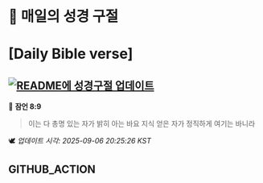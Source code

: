 # 🙏 매일의 성경 구절
# [Daily Bible verse]
## [![README에 성경구절 업데이트](https://github.com/DONGSUKA/first_test/actions/workflows/update-readme-bible.yml/badge.svg)](https://github.com/DONGSUKA/first_test/actions/workflows/update-readme-bible.yml)
<!-- START_BIBLE_VERSE -->
📖 **잠언 8:9**
> 이는 다 총명 있는 자가 밝히 아는 바요 지식 얻은 자가 정직하게 여기는 바니라

🕊️ _업데이트 시각: 2025-09-06 20:25:26 KST_
  <!-- END_BIBLE_VERSE -->
## GITHUB_ACTION
